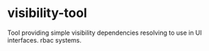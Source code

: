 # visibility-tool
Tool providing simple visibility dependencies resolving to use in UI interfaces. rbac systems.
